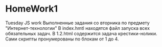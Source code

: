 # HomeWork1
Tuesday JS work
Выполненные задания со вторника по предмету "Интернет-технологии"
В index.hmtl находятся файл запуска всех обязательных задач. В 1.2.html содержится задача крестики-нолики. Сами скрипты пронумерованы по блокам от 1 до 4.
